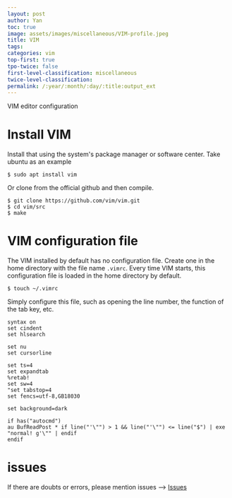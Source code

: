 ```yaml
---
layout: post
author: Yan 
toc: true
image: assets/images/miscellaneous/VIM-profile.jpeg
title: VIM
tags:
categories: vim
top-first: true
tpo-twice: false
first-level-classification: miscellaneous
twice-level-classification:
permalink: /:year/:month/:day/:title:output_ext
---
```


VIM editor configuration

# Install VIM

Install that using the system's package manager or software center. Take ubuntu as an example

```shell
$ sudo apt install vim
```

Or clone from the official github and then compile.

```shell
$ git clone https://github.com/vim/vim.git
$ cd vim/src
$ make
```

# VIM configuration file

The VIM installed by default has no configuration file. Create one in the home directory with the file name `.vimrc`. Every time VIM starts, this configuration file is loaded in the home directory by default.

```shell
$ touch ~/.vimrc
```

Simply configure this file, such as opening the line number, the function of the tab key, etc.

```shell
syntax on
set cindent
set hlsearch

set nu
set cursorline

set ts=4
set expandtab
%retab!
set sw=4
"set tabstop=4
set fencs=utf-8,GB18030

set background=dark

if has("autocmd")
au BufReadPost * if line("'\"") > 1 && line("'\"") <= line("$") | exe "normal! g'\"" | endif
endif

```

# issues

If there are doubts or errors, please mention issues --> [Issues](https://github.com/yan-wyb/issues/issues)

